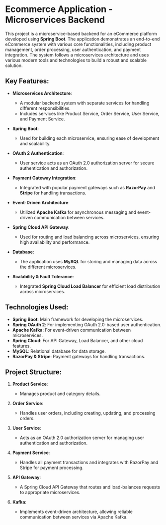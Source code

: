 # Ecommerce Application - Microservices Backend

This project is a microservice-based backend for an eCommerce platform developed using **Spring Boot**. The application demonstrates an end-to-end eCommerce system with various core functionalities, including product management, order processing, user authentication, and payment integration. The system follows a microservices architecture and uses various modern tools and technologies to build a robust and scalable solution.

## Key Features:
- **Microservices Architecture**: 
  - A modular backend system with separate services for handling different responsibilities.
  - Includes services like Product Service, Order Service, User Service, and Payment Service.
  
- **Spring Boot**: 
  - Used for building each microservice, ensuring ease of development and scalability.

- **OAuth 2 Authentication**:
  - User service acts as an OAuth 2.0 authorization server for secure authentication and authorization.
  
- **Payment Gateway Integration**:
  - Integrated with popular payment gateways such as **RazorPay** and **Stripe** for handling transactions.
  
- **Event-Driven Architecture**:
  - Utilized **Apache Kafka** for asynchronous messaging and event-driven communication between services.

- **Spring Cloud API Gateway**:
  - Used for routing and load balancing across microservices, ensuring high availability and performance.

- **Database**:
  - The application uses **MySQL** for storing and managing data across the different microservices.
  
- **Scalability & Fault Tolerance**:
  - Integrated **Spring Cloud Load Balancer** for efficient load distribution across microservices.

## Technologies Used:
- **Spring Boot**: Main framework for developing the microservices.
- **Spring OAuth 2**: For implementing OAuth 2.0-based user authentication.
- **Apache Kafka**: For event-driven communication between microservices.
- **Spring Cloud**: For API Gateway, Load Balancer, and other cloud features.
- **MySQL**: Relational database for data storage.
- **RazorPay & Stripe**: Payment gateways for handling transactions.
  
## Project Structure:
1. **Product Service**: 
   - Manages product and category details.
  
2. **Order Service**: 
   - Handles user orders, including creating, updating, and processing orders.
  
3. **User Service**:
   - Acts as an OAuth 2.0 authorization server for managing user authentication and authorization.
  
4. **Payment Service**: 
   - Handles all payment transactions and integrates with RazorPay and Stripe for payment processing.
  
5. **API Gateway**: 
   - A Spring Cloud API Gateway that routes and load-balances requests to appropriate microservices.
  
6. **Kafka**:
   - Implements event-driven architecture, allowing reliable communication between services via Apache Kafka.
